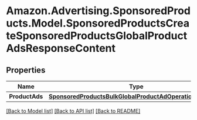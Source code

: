 # Amazon.Advertising.SponsoredProducts.Model.SponsoredProductsCreateSponsoredProductsGlobalProductAdsResponseContent

## Properties

Name | Type | Description | Notes
------------ | ------------- | ------------- | -------------
**ProductAds** | [**SponsoredProductsBulkGlobalProductAdOperationResponse**](SponsoredProductsBulkGlobalProductAdOperationResponse.md) |  | 

[[Back to Model list]](../README.md#documentation-for-models) [[Back to API list]](../README.md#documentation-for-api-endpoints) [[Back to README]](../README.md)

